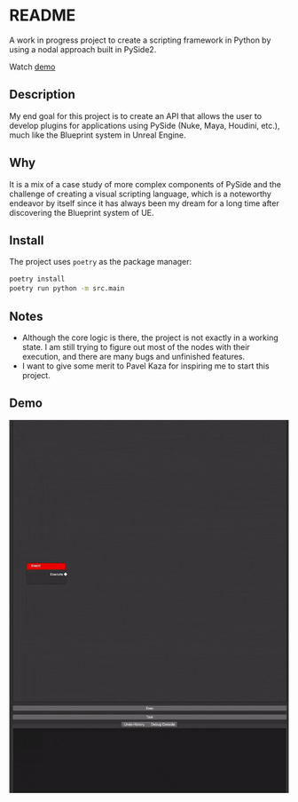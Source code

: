 # README

A work in progress project to create a scripting framework in Python by using a nodal approach built in PySide2.

Watch [demo](#demo)

## Description

My end goal for this project is to create an API that allows the user to develop plugins for applications using PySide (Nuke, Maya, Houdini, etc.), much like the Blueprint system in Unreal Engine.

## Why

It is a mix of a case study of more complex components of PySide and the challenge of creating a visual scripting language, which is a noteworthy endeavor by itself since it has always been my dream for a long time after discovering the Blueprint system of UE.

## Install

The project uses `poetry` as the package manager:

```sh
poetry install
poetry run python -m src.main
```

## Notes

- Although the core logic is there, the project is not exactly in a working state. I am still trying to figure out most of the nodes with their execution, and there are many bugs and unfinished features.
- I want to give some merit to Pavel Kaza for inspiring me to start this project.

## Demo

![demo](resources/demo.gif)
